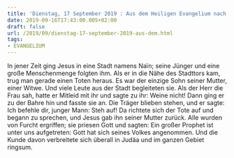 ```yaml
---
title: 'Dienstag, 17 September 2019 : Aus dem Heiligen Evangelium nach Lukas - Lk 7,11-17.'
date: 2019-09-16T17:43:00.005+02:00
draft: false
url: /2019/09/dienstag-17-september-2019-aus-dem.html
tags: 
- EVANGELIUM
---
```


In jener Zeit ging Jesus in eine Stadt namens Naïn; seine Jünger und eine große Menschenmenge folgten ihm. Als er in die Nähe des Stadttors kam, trug man gerade einen Toten heraus. Es war der einzige Sohn seiner Mutter, einer Witwe. Und viele Leute aus der Stadt begleiteten sie. Als der Herr die Frau sah, hatte er Mitleid mit ihr und sagte zu ihr: Weine nicht! Dann ging er zu der Bahre hin und fasste sie an. Die Träger blieben stehen, und er sagte: Ich befehle dir, junger Mann: Steh auf! Da richtete sich der Tote auf und begann zu sprechen, und Jesus gab ihn seiner Mutter zurück. Alle wurden von Furcht ergriffen; sie priesen Gott und sagten: Ein großer Prophet ist unter uns aufgetreten: Gott hat sich seines Volkes angenommen. Und die Kunde davon verbreitete sich überall in Judäa und im ganzen Gebiet ringsum.